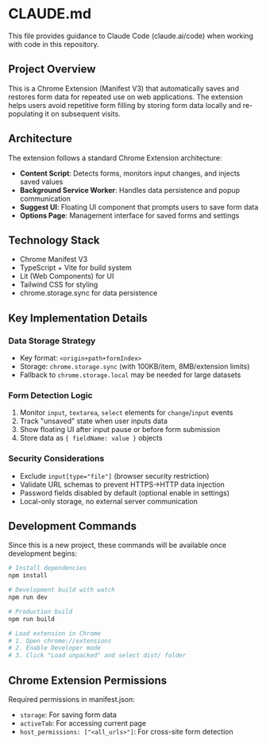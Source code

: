 # CLAUDE.md

This file provides guidance to Claude Code (claude.ai/code) when working with code in this repository.

## Project Overview

This is a Chrome Extension (Manifest V3) that automatically saves and restores form data for repeated use on web applications. The extension helps users avoid repetitive form filling by storing form data locally and re-populating it on subsequent visits.

## Architecture

The extension follows a standard Chrome Extension architecture:

- **Content Script**: Detects forms, monitors input changes, and injects saved values
- **Background Service Worker**: Handles data persistence and popup communication  
- **Suggest UI**: Floating UI component that prompts users to save form data
- **Options Page**: Management interface for saved forms and settings

## Technology Stack

- Chrome Manifest V3
- TypeScript + Vite for build system
- Lit (Web Components) for UI
- Tailwind CSS for styling
- chrome.storage.sync for data persistence

## Key Implementation Details

### Data Storage Strategy
- Key format: `<origin+path+formIndex>`
- Storage: `chrome.storage.sync` (with 100KB/item, 8MB/extension limits)
- Fallback to `chrome.storage.local` may be needed for large datasets

### Form Detection Logic
1. Monitor `input`, `textarea`, `select` elements for `change`/`input` events
2. Track "unsaved" state when user inputs data
3. Show floating UI after input pause or before form submission
4. Store data as `{ fieldName: value }` objects

### Security Considerations
- Exclude `input[type="file"]` (browser security restriction)
- Validate URL schemas to prevent HTTPS→HTTP data injection
- Password fields disabled by default (optional enable in settings)
- Local-only storage, no external server communication

## Development Commands

Since this is a new project, these commands will be available once development begins:

```bash
# Install dependencies
npm install

# Development build with watch
npm run dev

# Production build
npm run build

# Load extension in Chrome
# 1. Open chrome://extensions
# 2. Enable Developer mode
# 3. Click "Load unpacked" and select dist/ folder
```

## Chrome Extension Permissions

Required permissions in manifest.json:
- `storage`: For saving form data
- `activeTab`: For accessing current page
- `host_permissions: ["<all_urls>"]`: For cross-site form detection